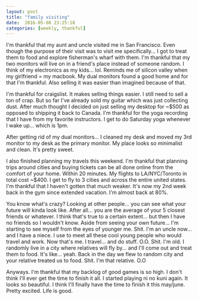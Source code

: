 ```yaml
---
layout: post
title: "family visiting"
date:  2016-05-08 23:25:18
categories: [weekly, thankful]
---
```

I'm thankful that my aunt and uncle visited me in San Francisco. Even though the purpose of their visit was to visit me specifically... I got to treat them to food and explore fisherman's wharf with them. I'm thankful that my two monitors will live on in a friend's place instead of someone random. I think of my electronics as my kids... lol. Reminds me of silicon valley when my girlfriend = my macbook. My dual monitors found a good home and for that I'm thankful. Also selling it was easier than imagined because of that.

I'm thankful for craigslist. It makes selling things easier. I still need to sell a ton of crap. But so far I've already sold my guitar which was just collecting dust. After much thought I decided on just selling my desktop for ~$500 as opposed to shipping it back to Canada. I'm thankful for the yoga recording that I have from my favorite instructors. I get to do Saturday yoga whenever I wake up... which is 1pm.

After getting rid of my dual monitors... I cleaned my desk and moved my 3rd monitor to my desk as the primary monitor. My place looks so minimalist and clean. It's pretty sweet.

I also finished planning my travels this weekend. I'm thankful that planning trips around cities and buying tickets can be all done online from the comfort of your home. Within 20 minutes. My flights to LA/NYC/Toronto in total cost ~$400. I get to fly to 3 cities and across the entire united states. I'm thankful that I haven't gotten that much weaker. It's now my 2nd week back in the gym since extended vacation. I'm almost back at 80%.

You know what's crazy? Looking at other people... you can see what your future will kinda look like. After all... you are the average of your 5 closest friends or whatever. I think that's true to a certain extent... but then I have no friends so I wouldn't know. Aside from seeing your own future... I'm starting to see myself from the eyes of younger me. Shit. I'm an uncle now... and I have a niece. I use to meet all these cool young people who would travel and work. Now that's me. I travel... and do stuff. O.O. Shit. I'm old. I randomly live in a city where relatives will fly by... and I'll come out and treat them to food. It's like... yeah. Back in the day we flew to random city and your relative treated us to food. Shit. I'm that relative. O.O

Anyways. I'm thankful that my backlog of good games is so high. I don't think I'll ever get the time to finish it all. I started playing ni no kuni again. It looks so beautiful. I think I'll finally have the time to finish it this may/june. Pretty excited. Life is good.
